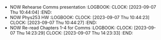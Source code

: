 - NOW Rehearse Comms presentation
  :LOGBOOK:
  CLOCK: [2023-09-07 Thu 10:44:04]
  :END:
- NOW Phys253 HW
  :LOGBOOK:
  CLOCK: [2023-09-07 Thu 10:44:23]
  CLOCK: [2023-09-07 Thu 10:44:27]
  :END:
- NOW Re-read Chapters 1-4 for Comms
  :LOGBOOK:
  CLOCK: [2023-09-07 Thu 14:23:29]
  CLOCK: [2023-09-07 Thu 14:23:33]
  :END: